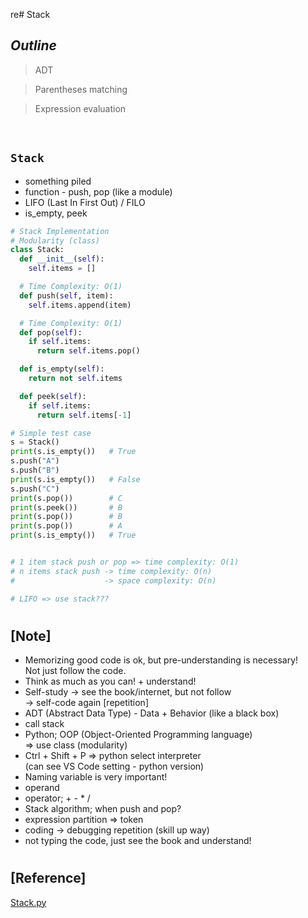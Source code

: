 re# Stack

## _Outline_

> ADT

> Parentheses matching

> Expression evaluation

<br/>

## `Stack`

- something piled
- function - push, pop (like a module)
- LIFO (Last In First Out) / FILO
- is_empty, peek

```python
# Stack Implementation
# Modularity (class)
class Stack:
  def __init__(self):
    self.items = []

  # Time Complexity: O(1)
  def push(self, item):
    self.items.append(item)

  # Time Complexity: O(1)
  def pop(self):
    if self.items:
      return self.items.pop()

  def is_empty(self):
    return not self.items

  def peek(self):
    if self.items:
      return self.items[-1]

# Simple test case
s = Stack()
print(s.is_empty())   # True
s.push("A")
s.push("B")
print(s.is_empty())   # False
s.push("C")
print(s.pop())        # C
print(s.peek())       # B
print(s.pop())        # B
print(s.pop())        # A
print(s.is_empty())   # True


# 1 item stack push or pop => time complexity: O(1)
# n items stack push -> time complexity: O(n)
#                    -> space complexity: O(n)

# LIFO => use stack???
```

#

## [Note]

- Memorizing good code is ok, but pre-understanding is necessary! <br/>
  Not just follow the code.
- Think as much as you can! + understand!
- Self-study -> see the book/internet, but not follow <br/>
  -> self-code again [repetition]
- ADT (Abstract Data Type) - Data + Behavior (like a black box)
- call stack
- Python; OOP (Object-Oriented Programming language) <br/>
  => use class (modularity)
- Ctrl + Shift + P => python select interpreter <br/>
  (can see VS Code setting - python version)
- Naming variable is very important!
- operand
- operator; + - \* /
- Stack algorithm; when push and pop?
- expression partition => token
- coding -> debugging repetition (skill up way)
- not typing the code, just see the book and understand!

#

## [Reference]

[Stack.py](https://github.com/ding-co/data-structure/blob/main/stack/stack.py)

